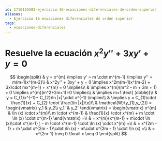 ```yaml
---
id: 1710155503-ejercicio-16-ecuaciones-diferenciales-de-orden-superior
aliases:
  - Ejercicio 16 ecuaciones diferenciales de orden superior
tags:
  - ecuaciones-diferenciales
---
```


# Resuelve la ecuación ${x^2y'' + 3xy' + y = 0}$

$$
\begin{split}
    &  y = x^{m} \implies y' = m \cdot  m^{m-1} \implies y'' = m(m-1)x^{m-2}\\
    & x^2y'' + 3xy' + y = 0 \implies x^2m(m-1)x^{m-2} + 3x\cdot mx^{m-1} + x^{m} = 0 \implies\\
    & \implies x^{m}(m^2 - m + 3m + 1) = 0 \implies x^{m}(m^2+2m+1)=0 \implies\\
    & \implies m=1 \text{ (doble)}\\
    & y = C_{1}x^{-1}+ C_{2}\ln |x| \cdot x^{-1} \implies\\
    & \implies y = C_{1}\cdot \frac{1}{x} + C_{2} \cdot \frac{\ln |x|}{x}\\
    & \mathcal{W}(y_{1},y_{2}) =
    \begin{vmatrix}
        y_1 & y_2\\
        y_1' & y_2'
    \end{vmatrix} =
    \begin{vmatrix}
        x^{m} & \ln (x) \cdot  x^{m}\\
        m \cdot  x^{m-1} & \frac{1}{x} \cdot  x^{m} + m \cdot \ln (x) \cdot x^{m-1}   
    \end{vmatrix} =\\
    & = x^{m}(x^{m-1} + m\cdot \ln (x)\cdot x^{m-1}  ) - m \cdot x^{m-1} \cdot \ln (x) \cdot x^{m} =\\
    & = x^{2m - 1}  + m \cdot  x^{2m - 1}\cdot \ln (x) - m\cdot x^{2m - 1}  \cdot \ln (x) =\\
    & = x^{2m-1} \neq 0 \forall x \neq  0 
\end{split}
$$
